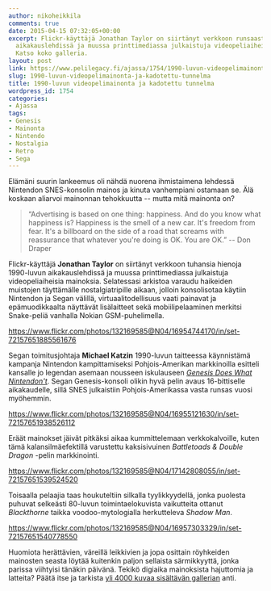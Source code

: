 ```yaml
---
author: nikoheikkila
comments: true
date: 2015-04-15 07:32:05+00:00
excerpt: Flickr-käyttäjä Jonathan Taylor on siirtänyt verkkoon runsaasti hienoja 1990-luvun
  aikakauslehdissä ja muussa printtimediassa julkaistuja videopeliaiheisia mainoksia.
  Katso koko galleria.
layout: post
link: https://www.pelilegacy.fi/ajassa/1754/1990-luvun-videopelimainonta-ja-kadotettu-tunnelma
slug: 1990-luvun-videopelimainonta-ja-kadotettu-tunnelma
title: 1990-luvun videopelimainonta ja kadotettu tunnelma
wordpress_id: 1754
categories:
- Ajassa
tags:
- Genesis
- Mainonta
- Nintendo
- Nostalgia
- Retro
- Sega
---
```


Elämäni suurin lankeemus oli nähdä nuorena ihmistaimena lehdessä Nintendon SNES-konsolin mainos ja kinuta vanhempiani ostamaan se. Älä koskaan aliarvoi mainonnan tehokkuutta -- mutta mitä mainonta on?



<blockquote>“Advertising is based on one thing: happiness. And do you know what happiness is? Happiness is the smell of a new car. It's freedom from fear. It's a billboard on the side of a road that screams with reassurance that whatever you're doing is OK. You are OK.” -- Don Draper</blockquote>



Flickr-käyttäjä **Jonathan Taylor** on siirtänyt verkkoon tuhansia hienoja 1990-luvun aikakauslehdissä ja muussa printtimediassa julkaistuja videopeliaiheisia mainoksia. Selatessasi arkistoa varaudu haikeiden muistojen täyttämälle nostalgiatripille aikaan, jolloin konsolisotaa käytiin Nintendon ja Segan välillä, virtuaalitodellisuus vaati painavat ja epämuodikkaalta näyttävät lisälaitteet sekä mobiilipelaaminen merkitsi Snake-peliä vanhalla Nokian GSM-puhelimella.

https://www.flickr.com/photos/132169585@N04/16954744170/in/set-72157651885561676

Segan toimitusjohtaja **Michael Katzin** 1990-luvun taitteessa käynnistämä kampanja Nintendon kampittamiseksi Pohjois-Amerikan markkinoilla esitteli kansalle jo legendan asemaan nousseen iskulauseen [_Genesis Does What Nintendon't_](https://www.youtube.com/watch?v=4YV5jV3olWI). Segan Genesis-konsoli olikin hyvä pelin avaus 16-bittiselle aikakaudelle, sillä SNES julkaistiin Pohjois-Amerikassa vasta runsas vuosi myöhemmin.

https://www.flickr.com/photos/132169585@N04/16955121630/in/set-72157651938526112

Eräät mainokset jäivät pitkäksi aikaa kummittelemaan verkkokalvoille, kuten tämä kalansilmäefektillä varustettu kaksisivuinen _Battletoads & Double Dragon_ -pelin markkinointi.

https://www.flickr.com/photos/132169585@N04/17142808055/in/set-72157651539524520

Toisaalla pelaajia taas houkuteltiin silkalla tyylikkyydellä, jonka puolesta puhuvat selkeästi 80-luvun toimintaelokuvista vaikutteita ottanut _Blackthorne_ taikka voodoo-mytologialla herkutteleva _Shadow Man_.

https://www.flickr.com/photos/132169585@N04/16957303329/in/set-72157651540778550

Huomiota herättävien, väreillä leikkivien ja jopa osittain röyhkeiden mainosten seasta löytää kuitenkin paljon sellaista särmikkyyttä, jonka parissa viihtyisi tänäkin päivänä. Tekikö digiaika mainoksista hajuttomia ja latteita? Päätä itse ja tarkista [yli 4000 kuvaa sisältävän gallerian](https://www.flickr.com/photos/132169585@N04/sets/) anti.
